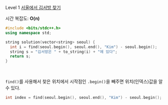Level 1 [서울에서 김서방 찾기](https://programmers.co.kr/learn/courses/30/lessons/12919)

시간 복잡도: **O(n)**

```cpp
#include <bits/stdc++.h>
using namespace std;

string solution(vector<string> seoul) {
  int i = find(seoul.begin(), seoul.end(), "Kim") - seoul.begin();
  string s = "김서방은 " + to_string(i) + "에 있다";
  return s;
}
```

<br>

`find()`를 사용해서 찾은 위치에서 시작점인 `.begin()`을 빼주면 위치(인덱스)값을 알 수 있다. 
```cpp
int index = find(seoul.begin(), seoul.end(), "Kim") - seoul.begin();
```